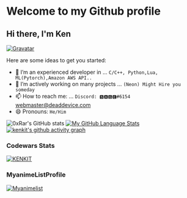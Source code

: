 # Welcome to my Github profile 

## Hi there, I'm Ken

[![Gravatar](https://github.com/kenkit.png?size=200)](https://en.gravatar.com/kennedycheskaki1)

Here are some ideas to get you started:
- 🌱 I’m an experienced developer in ... `C/C++, Python,Lua, ML(Pytorch),Amazon AWS API..`
- 👯 I’m actively working on many projects ... `(Neon) Might Hire you someday`
- 📫 How to reach me: ... `Discord: 🆂🅰🅶🅴#6154` webmaster@deaddevice.com
- 😄 Pronouns: `He/Him`


![0xRar's GitHub stats](https://github-readme-stats.vercel.app/api?username=kenkit&show_icons=true&theme=synthwave)
[![My GitHub Language Stats](https://github-readme-stats.vercel.app/api/top-langs/?username=kenkit&langs_count=5&theme=synthwave)]()
[![kenkit's github activity graph](https://activity-graph.herokuapp.com/graph?username=kenkit)](https://github.com/kenkit)

### Codewars Stats
[![KENKIT](https://www.codewars.com/users/kenkit/badges/large)](https://www.codewars.com/users/kenkit)

### MyanimeListProfile
[![Myanimelist](https://malsignature.com/?/view?username=kenkit&style=normal)](https://myanimelist.net/animelist/kenkit&sclick=1)
